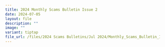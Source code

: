 ```yaml
---
title: 2024 Monthly Scams Bulletin Issue 2
date: 2024-07-05
layout: file
description: ""
image: ""
variant: tiptap
file_url: /files/2024 Scams Bulletins/Jul 2024/Monthly_Scams_Bulletin_Issue_2__5_July.pdf
---
```


